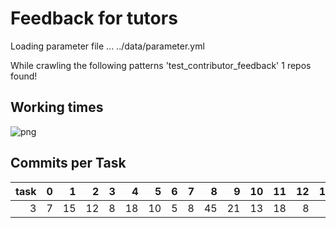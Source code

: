# Feedback for tutors

Loading parameter file ... ../data/parameter.yml


While crawling the following patterns
'test_contributor_feedback'
1 repos found!


## Working times



![png](notebooks/02_FeedbackGeneration_file/02_FeedbackGeneration_6_0.png)



## Commits per Task

|   task |   0 |   1 |   2 |   3 |   4 |   5 |   6 |   7 |   8 |   9 |   10 |   11 |   12 |   13 |   14 |   15 |
|-------:|----:|----:|----:|----:|----:|----:|----:|----:|----:|----:|-----:|-----:|-----:|-----:|-----:|-----:|
|      3 |   7 |  15 |  12 |   8 |  18 |  10 |   5 |   8 |  45 |  21 |   13 |   18 |    8 |    6 |    6 |    3 |


